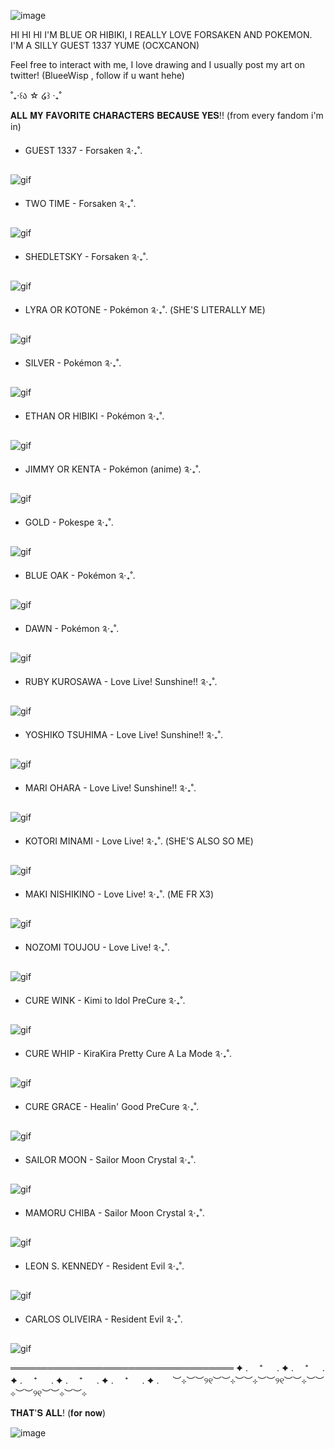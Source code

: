 ![image](https://64.media.tumblr.com/882d97cecdb3403cd739ccc6b013f3a1/e755ae029ad44057-7d/s2048x3072/38ddae986899c9c5c5d37188936c806731a1b998.pnj)

HI HI HI I'M BLUE OR HIBIKI, I REALLY LOVE FORSAKEN AND POKEMON. I'M A SILLY GUEST 1337 YUME (OCXCANON)

Feel free to interact with me, I love drawing and I usually post my art on twitter! (BlueeWisp , follow if u want hehe)

˚₊‧꒰ა ☆ ໒꒱ ‧₊˚

𝐀𝐋𝐋 𝐌𝐘 𝐅𝐀𝐕𝐎𝐑𝐈𝐓𝐄 𝐂𝐇𝐀𝐑𝐀𝐂𝐓𝐄𝐑𝐒 𝐁𝐄𝐂𝐀𝐔𝐒𝐄 𝐘𝐄𝐒!! (from every fandom i'm in)

- GUEST 1337 - Forsaken ༉‧₊˚.

![gif](https://media1.tenor.com/m/fcrSB93ne2UAAAAd/guest-1337-forsaken.gif)

- TWO TIME - Forsaken ༉‧₊˚.

![gif](https://media1.tenor.com/m/OtSOeJ8nKL0AAAAC/twotime-sleepy.gif)

- SHEDLETSKY - Forsaken ༉‧₊˚.

![gif](https://media1.tenor.com/m/1789_TUlw4UAAAAC/forsaken-roblox-telamon.gif)

- LYRA OR KOTONE - Pokémon ༉‧₊˚. (SHE'S LITERALLY ME)

![gif](https://media1.tenor.com/m/X2tndmzNmuAAAAAC/pokemon-pokemonmasters.gif)

- SILVER - Pokémon ༉‧₊˚.

![gif](https://media1.tenor.com/m/qSvy2eD0h_wAAAAC/silver-rival.gif)

- ETHAN OR HIBIKI - Pokémon ༉‧₊˚.

![gif](https://media1.tenor.com/m/DwHkY4_d14QAAAAd/pokemon-ethan.gif)

- JIMMY OR KENTA - Pokémon (anime) ༉‧₊˚.

![gif](https://media1.tenor.com/m/kRgzN1BC4csAAAAC/pokemon-legend-of-thunder.gif)

- GOLD - Pokespe ༉‧₊˚.

![gif](https://media1.tenor.com/m/iStWv4u15r0AAAAC/pokemon-pokemon-special.gif)

- BLUE OAK - Pokémon ༉‧₊˚.

![gif](https://media1.tenor.com/m/LTyGYJWg6X4AAAAC/pokemon-pokemon-gotcha.gif)

- DAWN - Pokémon ༉‧₊˚.

![gif](https://media1.tenor.com/m/pKlCnclgi2gAAAAC/dawn-dawn-pokemon.gif)

- RUBY KUROSAWA - Love Live! Sunshine!! ༉‧₊˚.

![gif](https://media1.tenor.com/m/j50fs7-Vt30AAAAC/ruby-kurosawa.gif)

- YOSHIKO TSUHIMA - Love Live! Sunshine!! ༉‧₊˚.

![gif](https://media1.tenor.com/m/LyJpJVbkHqEAAAAC/love-live-love-live-sunshine.gif)

- MARI OHARA - Love Live! Sunshine!! ༉‧₊˚.

![gif](https://media1.tenor.com/m/KyBWwoO_lqQAAAAC/mari-ohara-ohara.gif)

- KOTORI MINAMI - Love Live! ༉‧₊˚. (SHE'S ALSO SO ME)

![gif](https://media1.tenor.com/m/8gaidCprTc4AAAAC/bokutachi-wa-hitotsu-no-hikari-%E5%83%95%E3%81%9F%E3%81%A1%E3%81%AF%E3%81%B2%E3%81%A8%E3%81%A4%E3%81%AE%E5%85%89.gif)

- MAKI NISHIKINO - Love Live! ༉‧₊˚. (ME FR X3)

![gif](https://media1.tenor.com/m/xsMxEXW2h4sAAAAC/maki-nishikino-maki.gif)

- NOZOMI TOUJOU - Love Live! ༉‧₊˚.

![gif](https://media1.tenor.com/m/soNlTAIifKcAAAAC/bokutachi-wa-hitotsu-no-hikari-nozomi-tojo.gif)

- CURE WINK - Kimi to Idol PreCure ༉‧₊˚.

![gif](https://media1.tenor.com/m/c1OIpB0kK7oAAAAC/cure-wink-nana-aokaze.gif)

- CURE WHIP - KiraKira Pretty Cure A La Mode ༉‧₊˚.

![gif](https://media1.tenor.com/m/JdPRa4DOrkQAAAAC/anime-precure.gif)

- CURE GRACE - Healin' Good PreCure ༉‧₊˚.

![gif](https://media1.tenor.com/m/86SNDrzRK04AAAAC/precure-cure-grace.gif)

- SAILOR MOON - Sailor Moon Crystal ༉‧₊˚.

![gif](https://media1.tenor.com/m/S-dNwDQ5OeoAAAAC/%E3%81%8B%E3%81%BF%E5%A4%AA.gif)

- MAMORU CHIBA - Sailor Moon Crystal ༉‧₊˚.

![gif](https://media1.tenor.com/m/UkTF5aDUw_EAAAAC/sailor-moon-crystal-sailor-moon-crystal-season-1.gif)

- LEON S. KENNEDY - Resident Evil ༉‧₊˚.

![gif](https://media1.tenor.com/m/ATehn_mV0UcAAAAd/leon-kennedy.gif)

- CARLOS OLIVEIRA - Resident Evil ༉‧₊˚.

![gif](https://media1.tenor.com/m/t8-8aJ8ryi0AAAAC/carlos-oliveira.gif)

════════════════════════════════════
✦ . 　⁺ 　 . ✦ . 　⁺ 　 . ✦ . 　⁺ 　 . ✦ . 　⁺ 　 . ✦ . 　⁺ 　 . ✦ . 　
︶⊹︶︶୨୧︶︶⊹︶︶⊹︶︶୨୧︶︶⊹︶︶⊹︶︶୨୧︶︶⊹︶︶⊹

𝐓𝐇𝐀𝐓'𝐒 𝐀𝐋𝐋! (𝐟𝐨𝐫 𝐧𝐨𝐰)

![image](https://64.media.tumblr.com/1d04d9d73b33d21437132c7124e8c8a8/e755ae029ad44057-23/s2048x3072/47300fa85a558bffbc277ce443e07258a0fbe0da.pnj)
